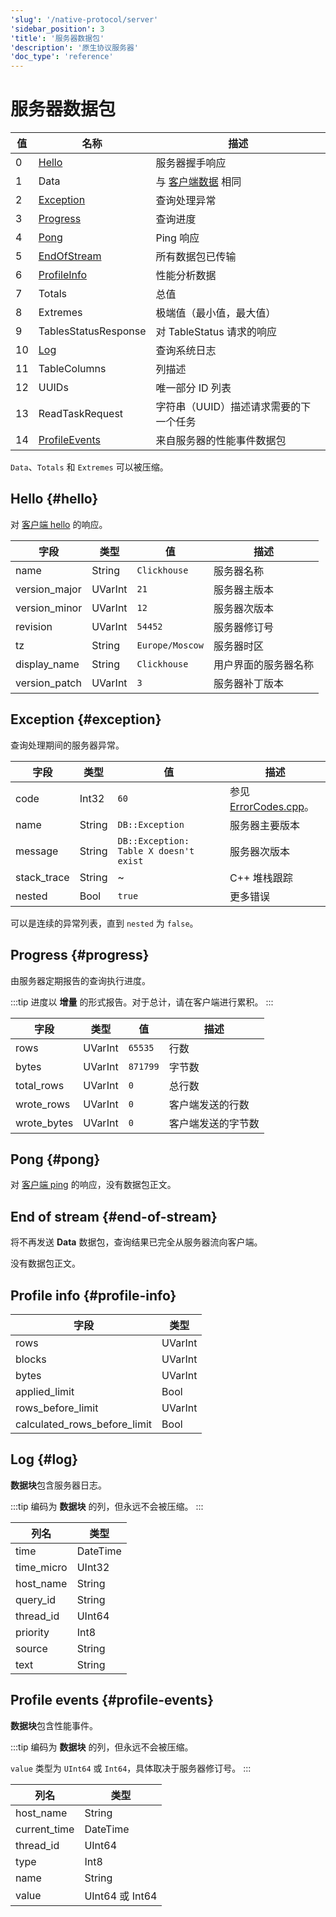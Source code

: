 ```yaml
---
'slug': '/native-protocol/server'
'sidebar_position': 3
'title': '服务器数据包'
'description': '原生协议服务器'
'doc_type': 'reference'
---
```



# 服务器数据包

| 值    | 名称                               | 描述                                                          |
|-------|------------------------------------|---------------------------------------------------------------|
| 0     | [Hello](#hello)                   | 服务器握手响应                                                |
| 1     | Data                              | 与 [客户端数据](./client.md#data) 相同                             |
| 2     | [Exception](#exception)           | 查询处理异常                                                 |
| 3     | [Progress](#progress)             | 查询进度                                                     |
| 4     | [Pong](#pong)                     | Ping 响应                                                    |
| 5     | [EndOfStream](#end-of-stream)     | 所有数据包已传输                                            |
| 6     | [ProfileInfo](#profile-info)      | 性能分析数据                                                 |
| 7     | Totals                            | 总值                                                         |
| 8     | Extremes                          | 极端值（最小值，最大值）                                       |
| 9     | TablesStatusResponse              | 对 TableStatus 请求的响应                                     |
| 10    | [Log](#log)                       | 查询系统日志                                                 |
| 11    | TableColumns                      | 列描述                                                       |
| 12    | UUIDs                             | 唯一部分 ID 列表                                             |
| 13    | ReadTaskRequest                   | 字符串（UUID）描述请求需要的下一个任务                       |
| 14    | [ProfileEvents](#profile-events)  | 来自服务器的性能事件数据包                                   |

`Data`、`Totals` 和 `Extremes` 可以被压缩。

## Hello {#hello}

对 [客户端 hello](./client.md#hello) 的响应。

| 字段         | 类型     | 值               | 描述                   |
|--------------|----------|------------------|-----------------------|
| name         | String   | `Clickhouse`     | 服务器名称             |
| version_major| UVarInt  | `21`             | 服务器主版本           |
| version_minor| UVarInt  | `12`             | 服务器次版本           |
| revision     | UVarInt  | `54452`          | 服务器修订号           |
| tz           | String   | `Europe/Moscow`  | 服务器时区             |
| display_name | String   | `Clickhouse`     | 用户界面的服务器名称   |
| version_patch| UVarInt  | `3`              | 服务器补丁版本         |

## Exception {#exception}

查询处理期间的服务器异常。

| 字段         | 类型      | 值                                 | 描述                        |
|--------------|-----------|------------------------------------|-----------------------------|
| code         | Int32     | `60`                               | 参见 [ErrorCodes.cpp][codes]。 |
| name         | String    | `DB::Exception`                    | 服务器主要版本             |
| message      | String    | `DB::Exception: Table X doesn't exist` | 服务器次版本               |
| stack_trace  | String    | ~                                  | C++ 堆栈跟踪               |
| nested       | Bool      | `true`                             | 更多错误                   |

可以是连续的异常列表，直到 `nested` 为 `false`。

[codes]: https://clickhouse.com/codebrowser/ClickHouse/src/Common/ErrorCodes.cpp.html "错误代码列表"

## Progress {#progress}

由服务器定期报告的查询执行进度。

:::tip
进度以 **增量** 的形式报告。对于总计，请在客户端进行累积。
:::

| 字段         | 类型     | 值       | 描述                   |
|--------------|----------|----------|-----------------------|
| rows         | UVarInt  | `65535`  | 行数                  |
| bytes        | UVarInt  | `871799` | 字节数                |
| total_rows   | UVarInt  | `0`      | 总行数                |
| wrote_rows   | UVarInt  | `0`      | 客户端发送的行数       |
| wrote_bytes  | UVarInt  | `0`      | 客户端发送的字节数     |

## Pong {#pong}

对 [客户端 ping](./client.md#ping) 的响应，没有数据包正文。

## End of stream {#end-of-stream}

将不再发送 **Data** 数据包，查询结果已完全从服务器流向客户端。

没有数据包正文。

## Profile info {#profile-info}

| 字段                        | 类型      |
|-----------------------------|-----------|
| rows                        | UVarInt   |
| blocks                      | UVarInt   |
| bytes                       | UVarInt   |
| applied_limit               | Bool      |
| rows_before_limit           | UVarInt   |
| calculated_rows_before_limit| Bool      |

## Log {#log}

**数据块**包含服务器日志。

:::tip
编码为 **数据块** 的列，但永远不会被压缩。
:::

| 列名       | 类型      |
|------------|-----------|
| time       | DateTime  |
| time_micro | UInt32    |
| host_name  | String    |
| query_id   | String    |
| thread_id  | UInt64    |
| priority   | Int8      |
| source     | String    |
| text       | String    |

## Profile events {#profile-events}

**数据块**包含性能事件。

:::tip
编码为 **数据块** 的列，但永远不会被压缩。

`value` 类型为 `UInt64` 或 `Int64`，具体取决于服务器修订号。
:::

| 列名       | 类型               |
|------------|--------------------|
| host_name  | String             |
| current_time| DateTime         |
| thread_id  | UInt64             |
| type       | Int8               |
| name       | String             |
| value      | UInt64 或 Int64    |
